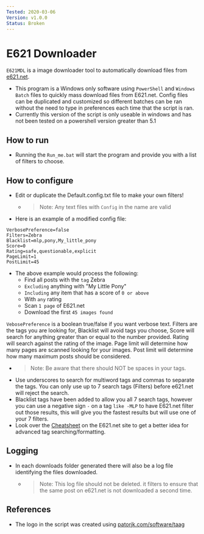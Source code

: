 ```yaml
---
Tested: 2020-03-06
Version: v1.0.0
Status: Broken
---
```


# E621 Downloader

`E621MDL` is a image downloader tool to automatically download files from [e621.net](https://e621.net/).

- This program is a Windows only software using `PowerShell` and `Windows Batch` files to quickly mass download files from E621.net. Config files can be duplicated and customized so different batches can be ran without the need to type in preferences each time that the script is ran.
- Currently this version of the script is only useable in windows and has not been tested on a powershell version greater than 5.1

## How to run

- Running the `Run_me.bat` will start the program and provide you with a list of filters to choose.

## How to configure

- Edit or duplicate the Default.config.txt file to make your own filters!
  - > Note: Any text files with `Config` in the name are valid
- Here is an example of a modified config file:

```Config
VerbosePreference=false
Filters=Zebra
Blacklist=mlp,pony,My_little_pony
Score=0
Rating=safe,questionable,explicit
PageLimit=1
PostLimit=45
```

- The above example would process the following:
  - Find all posts with the `tag` Zebra
  - `Excluding` anything with "My Little Pony"
  - `Including` any item that has a score of `0 or above`
  - With `any` rating
  - Scan `1 page` of E621.net
  - Download the first `45 images found`

`VebosePreference` is a boolean true/false if you want verbose text. Filters are the tags you are looking for, Blacklist will avoid tags you choose, Score will search for anything greater than or equal to the number provided. Rating will search against the rating of the image. Page limit will determine how many pages are scanned looking for your images. Post limit will determine how many maximum posts should be considered.

- > Note: Be aware that there should NOT be spaces in your tags.
- Use underscores to search for multiword tags and commas to separate the tags. You can only use up to 7 search tags (Filters) before e621.net will reject the search.
- Blacklist tags have been added to allow you all 7 search tags, however you can use a negative sign `-` on a tag `like -MLP` to have E621.net filter out those results, this will give you the fastest results but will use one of your 7 filters.
- Look over the [Cheatsheet](https://e621.net/help/show/cheatsheet) on the E621.net site to get a better idea for advanced tag searching/formatting.

## Logging

- In each downloads folder generated there will also be a log file identifying the files downloaded.
  - > Note: This log file should not be deleted. it filters to ensure that the same post on e621.net is not downloaded a second time.

## References

- The logo in the script was created using [patorjk.com/software/taag](http://patorjk.com/software/taag/#p=display&f=Graffiti&t=Type%20Something%20)
